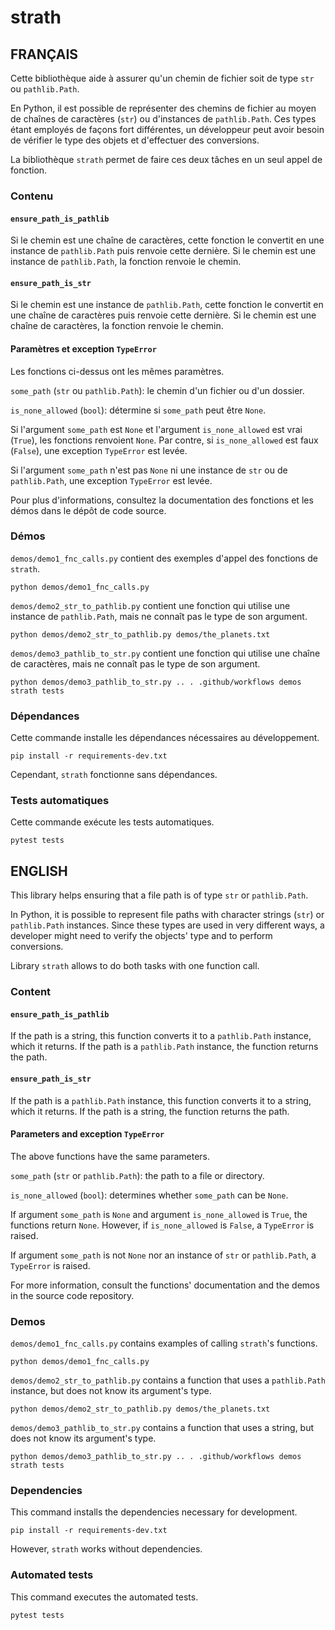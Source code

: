 # strath

## FRANÇAIS

Cette bibliothèque aide à assurer qu'un chemin de fichier soit de type `str` ou
`pathlib.Path`.

En Python, il est possible de représenter des chemins de fichier au moyen de
chaînes de caractères (`str`) ou d'instances de `pathlib.Path`. Ces types
étant employés de façons fort différentes, un développeur peut avoir besoin de
vérifier le type des objets et d'effectuer des conversions.

La bibliothèque `strath` permet de faire ces deux tâches en un seul appel de
fonction.

### Contenu

#### `ensure_path_is_pathlib`

Si le chemin est une chaîne de caractères, cette fonction le convertit en une
instance de `pathlib.Path` puis renvoie cette dernière. Si le chemin est une
instance de `pathlib.Path`, la fonction renvoie le chemin.

#### `ensure_path_is_str`

Si le chemin est une instance de `pathlib.Path`, cette fonction le convertit en
une chaîne de caractères puis renvoie cette dernière. Si le chemin est une
chaîne de caractères, la fonction renvoie le chemin.

#### Paramètres et exception `TypeError`

Les fonctions ci-dessus ont les mêmes paramètres.

`some_path` (`str` ou `pathlib.Path`): le chemin d'un fichier ou d'un dossier.

`is_none_allowed` (`bool`): détermine si `some_path` peut être `None`.

Si l'argument `some_path` est `None` et l'argument `is_none_allowed` est vrai
(`True`), les fonctions renvoient `None`. Par contre, si `is_none_allowed` est
faux (`False`), une exception `TypeError` est levée.

Si l'argument `some_path` n'est pas `None` ni une instance de `str` ou de
`pathlib.Path`, une exception `TypeError` est levée.

Pour plus d'informations, consultez la documentation des fonctions et les démos
dans le dépôt de code source.

### Démos

`demos/demo1_fnc_calls.py` contient des exemples d'appel des fonctions de
`strath`.

```
python demos/demo1_fnc_calls.py
```

`demos/demo2_str_to_pathlib.py` contient une fonction qui utilise une instance
de `pathlib.Path`, mais ne connaît pas le type de son argument.

```
python demos/demo2_str_to_pathlib.py demos/the_planets.txt
```

`demos/demo3_pathlib_to_str.py` contient une fonction qui utilise une chaîne de
caractères, mais ne connaît pas le type de son argument.

```
python demos/demo3_pathlib_to_str.py .. . .github/workflows demos strath tests
```

### Dépendances

Cette commande installe les dépendances nécessaires au développement.

```
pip install -r requirements-dev.txt
```

Cependant, `strath` fonctionne sans dépendances.

### Tests automatiques

Cette commande exécute les tests automatiques.

```
pytest tests
```

## ENGLISH

This library helps ensuring that a file path is of type `str` or
`pathlib.Path`.

In Python, it is possible to represent file paths with character strings
(`str`) or `pathlib.Path` instances. Since these types are used in very
different ways, a developer might need to verify the objects' type and to
perform conversions.

Library `strath` allows to do both tasks with one function call.

### Content

#### `ensure_path_is_pathlib`

If the path is a string, this function converts it to a `pathlib.Path`
instance, which it returns. If the path is a `pathlib.Path` instance, the
function returns the path.

#### `ensure_path_is_str`

If the path is a `pathlib.Path` instance, this function converts it to a
string, which it returns. If the path is a string, the function returns the
path.

#### Parameters and exception `TypeError`

The above functions have the same parameters.

`some_path` (`str` or `pathlib.Path`): the path to a file or directory.

`is_none_allowed` (`bool`): determines whether `some_path` can be `None`.

If argument `some_path` is `None` and argument `is_none_allowed` is `True`,
the functions return `None`. However, if `is_none_allowed` is `False`, a
`TypeError` is raised.

If argument `some_path` is not `None` nor an instance of `str` or
`pathlib.Path`, a `TypeError` is raised.

For more information, consult the functions' documentation and the demos in the
source code repository.

### Demos

`demos/demo1_fnc_calls.py` contains examples of calling `strath`'s functions.

```
python demos/demo1_fnc_calls.py
```

`demos/demo2_str_to_pathlib.py` contains a function that uses a `pathlib.Path`
instance, but does not know its argument's type.

```
python demos/demo2_str_to_pathlib.py demos/the_planets.txt
```

`demos/demo3_pathlib_to_str.py` contains a function that uses a string,
but does not know its argument's type.

```
python demos/demo3_pathlib_to_str.py .. . .github/workflows demos strath tests
```

### Dependencies

This command installs the dependencies necessary for development.

```
pip install -r requirements-dev.txt
```

However, `strath` works without dependencies.

### Automated tests

This command executes the automated tests.

```
pytest tests
```
